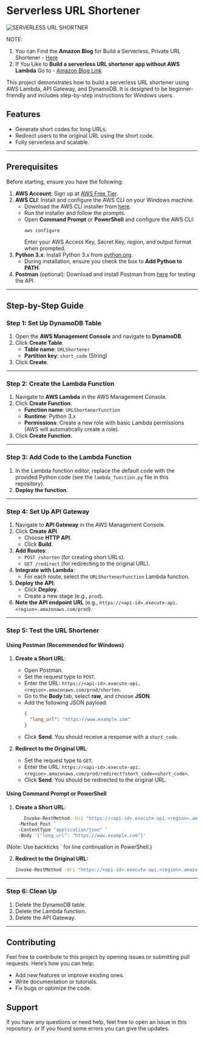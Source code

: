 # Serverless URL Shortener
![SERVERLESS URL SHORTNER](https://github.com/user-attachments/assets/f8c9a468-2f36-4b7f-9b09-231aad6280e7)

NOTE: 
1. You can Find the **Amazon Blog** for Build a Serverless, Private URL Shortener - [Here](https://aws.amazon.com/blogs/compute/build-a-serverless-private-url-shortener)
2. If You Like to **Build a serverless URL shortener app without AWS Lambda** Go to - [Amazon Blog Link](https://aws.amazon.com/blogs/compute/building-a-serverless-url-shortener-app-without-lambda-part-1)

This project demonstrates how to build a serverless URL shortener using AWS Lambda, API Gateway, and DynamoDB. It is designed to be beginner-friendly and includes step-by-step instructions for Windows users.

## Features
- Generate short codes for long URLs.
- Redirect users to the original URL using the short code.
- Fully serverless and scalable.

---

## Prerequisites
Before starting, ensure you have the following:
1. **AWS Account**: Sign up at [AWS Free Tier](https://aws.amazon.com/free/).
2. **AWS CLI**: Install and configure the AWS CLI on your Windows machine.
   - Download the AWS CLI installer from [here](https://aws.amazon.com/cli/).
   - Run the installer and follow the prompts.
   - Open **Command Prompt** or **PowerShell** and configure the AWS CLI:
     ```bash
     aws configure
     ```
     Enter your AWS Access Key, Secret Key, region, and output format when prompted.
3. **Python 3.x**: Install Python 3.x from [python.org](https://www.python.org/downloads/).
   - During installation, ensure you check the box to **Add Python to PATH**.
4. **Postman** (optional): Download and install Postman from [here](https://www.postman.com/downloads/) for testing the API.

---

## Step-by-Step Guide

### Step 1: Set Up DynamoDB Table
1. Open the **AWS Management Console** and navigate to **DynamoDB**.
2. Click **Create Table**.
   - **Table name**: `URLShortener`
   - **Partition key**: `short_code` (String)
3. Click **Create**.

---

### Step 2: Create the Lambda Function
1. Navigate to **AWS Lambda** in the AWS Management Console.
2. Click **Create Function**.
   - **Function name**: `URLShortenerFunction`
   - **Runtime**: Python 3.x
   - **Permissions**: Create a new role with basic Lambda permissions (AWS will automatically create a role).
3. Click **Create Function**.

---

### Step 3: Add Code to the Lambda Function
1. In the Lambda function editor, replace the default code with the provided Python code (see the `lambda_function.py` file in this repository).
2. **Deploy the function**.

---

### Step 4: Set Up API Gateway
1. Navigate to **API Gateway** in the AWS Management Console.
2. Click **Create API**.
   - Choose **HTTP API**.
   - Click **Build**.
3. **Add Routes**:
   - `POST /shorten` (for creating short URLs).
   - `GET /redirect` (for redirecting to the original URL).
4. **Integrate with Lambda**:
   - For each route, select the `URLShortenerFunction` Lambda function.
5. **Deploy the API**:
   - Click **Deploy**.
   - Create a new stage (e.g., `prod`).
6. **Note the API endpoint URL** (e.g., `https://<api-id>.execute-api.<region>.amazonaws.com/prod`).

---

### Step 5: Test the URL Shortener
#### Using Postman (Recommended for Windows)
1. **Create a Short URL**:
   - Open Postman.
   - Set the request type to `POST`.
   - Enter the URL: `https://<api-id>.execute-api.<region>.amazonaws.com/prod/shorten`.
   - Go to the **Body** tab, select **raw**, and choose **JSON**.
   - Add the following JSON payload:
     ```json
     {
       "long_url": "https://www.example.com"
     }
     ```
   - Click **Send**. You should receive a response with a `short_code`.

2. **Redirect to the Original URL**:
   - Set the request type to `GET`.
   - Enter the URL: `https://<api-id>.execute-api.<region>.amazonaws.com/prod/redirect?short_code=<short_code>`.
   - Click **Send**. You should be redirected to the original URL.

#### Using Command Prompt or PowerShell
1. **Create a Short URL**:
   ```bash
      Invoke-RestMethod -Uri "https://<api-id>.execute-api.<region>.amazonaws.com/prod/shorten" `
    -Method Post `
    -ContentType "application/json" `
    -Body '{"long_url": "https://www.example.com"}'

(Note: Use backticks ` for line continuation in PowerShell.)

2. **Redirect to the Original URL:**
   ```bash
   Invoke-RestMethod -Uri "https://<api-id>.execute-api.<region>.amazonaws.com/prod/redirect?short_code=<short_code>"
---

### Step 6: Clean Up
  1. Delete the DynamoDB table.
  2. Delete the Lambda function.
  3. Delete the API Gateway.
---

## Contributing
Feel free to contribute to this project by opening issues or submitting pull requests. Here’s how you can help:

- Add new features or improve existing ones.
- Write documentation or tutorials.
- Fix bugs or optimize the code.

## Support
If you have any questions or need help, feel free to open an issue in this repository. or If you found some errors you can give the updates.
